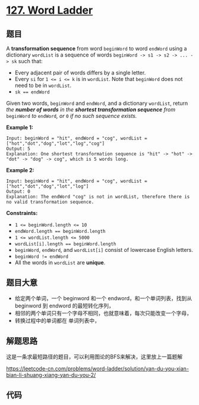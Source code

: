 # [127. Word Ladder](https://leetcode.com/problems/word-ladder/)

## 题目

A **transformation sequence** from word `beginWord` to word `endWord` using a dictionary `wordList` is a sequence of words `beginWord -> s1 -> s2 -> ... -> sk` such that:

- Every adjacent pair of words differs by a single letter.
- Every `si` for `1 <= i <= k` is in `wordList`. Note that `beginWord` does not need to be in `wordList`.
- `sk == endWord`

Given two words, `beginWord` and `endWord`, and a dictionary `wordList`, return *the **number of words** in the **shortest transformation sequence** from* `beginWord` *to* `endWord`*, or* `0` *if no such sequence exists.*

 

**Example 1:**

```
Input: beginWord = "hit", endWord = "cog", wordList = ["hot","dot","dog","lot","log","cog"]
Output: 5
Explanation: One shortest transformation sequence is "hit" -> "hot" -> "dot" -> "dog" -> cog", which is 5 words long.
```

**Example 2:**

```
Input: beginWord = "hit", endWord = "cog", wordList = ["hot","dot","dog","lot","log"]
Output: 0
Explanation: The endWord "cog" is not in wordList, therefore there is no valid transformation sequence.
```

 

**Constraints:**

- `1 <= beginWord.length <= 10`
- `endWord.length == beginWord.length`
- `1 <= wordList.length <= 5000`
- `wordList[i].length == beginWord.length`
- `beginWord`, `endWord`, and `wordList[i]` consist of lowercase English letters.
- `beginWord != endWord`
- All the words in `wordList` are **unique**.

## 题目大意

* 给定两个单词，一个 beginword 和一个 endword，和一个单词列表，找到从 beginword 到 endword 的最短转化序列，
* 相邻的两个单词只有一个字母不相同，也就意味着，每次只能改变一个字母，
* 转换过程中的单词都在 单词列表中，

## 解题思路

这是一条求最短路径的题目，可以利用图论的BFS来解决，这里放上一篇题解

 https://leetcode-cn.com/problems/word-ladder/solution/yan-du-you-xian-bian-li-shuang-xiang-yan-du-you-2/

## 代码

